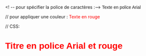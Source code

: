 <! -- <font> pour spécifier la police de caractères :-->
<font face="Arial">Texte en police Arial</font>

// <span> pour appliquer une couleur :
<span style="color:red">Texte en rouge</span>

// CSS:
# Titre en police Arial et rouge

<style>
  h1 {
    font-family: Arial;
    color: red;
  }
</style>

